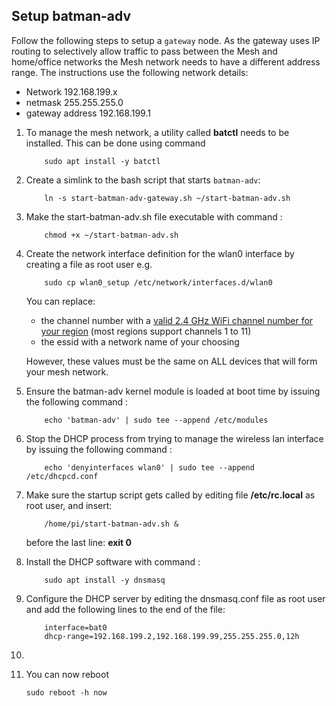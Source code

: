 ## Setup batman-adv

Follow the following steps to setup a `gateway` node. As the gateway uses IP routing to selectively allow traffic to pass between the Mesh  and home/office networks the Mesh network needs to have a different address range.  The instructions use the following network details:

- Network 192.168.199.x
- netmask 255.255.255.0
- gateway address 192.168.199.1

1. To manage the mesh network, a utility called **batctl** needs to be installed.  This can be done using command

    ```
        sudo apt install -y batctl
    ```

2. Create a simlink to the bash script that starts `batman-adv`:

    ````
        ln -s start-batman-adv-gateway.sh ~/start-batman-adv.sh
    ````

3. Make the start-batman-adv.sh file executable with command :

    ```
        chmod +x ~/start-batman-adv.sh
    ```

4. Create the network interface definition for the wlan0 interface by creating a file as root user e.g.

    ```
        sudo cp wlan0_setup /etc/network/interfaces.d/wlan0
    ```

    You can replace:

    - the channel number with a [valid 2.4 GHz WiFi channel number for your region](https://en.wikipedia.org/wiki/List_of_WLAN_channels) (most regions support channels 1 to 11)
    - the essid with a network name of your choosing

    However, these values must be the same on ALL devices that will form your mesh network.

5. Ensure the batman-adv kernel module is loaded at boot time by issuing the following command :

    ```
        echo 'batman-adv' | sudo tee --append /etc/modules
    ```

6. Stop the DHCP process from trying to manage the wireless lan interface by issuing the following command :

    ```
        echo 'denyinterfaces wlan0' | sudo tee --append /etc/dhcpcd.conf
    ```

7. Make sure the startup script gets called by editing file **/etc/rc.local** as root user, and insert:

    ```
        /home/pi/start-batman-adv.sh &
    ```

    before the last line: **exit 0**
    
8. Install the DHCP software with command : 
    
    ```
        sudo apt install -y dnsmasq
    ```
    
9. Configure the DHCP server by editing the dnsmasq.conf file as root user and add the following lines to the end of the file:

    ```
        interface=bat0
        dhcp-range=192.168.199.2,192.168.199.99,255.255.255.0,12h
    ```

11. 

10. You can now reboot

    ```
    sudo reboot -h now
    ```
